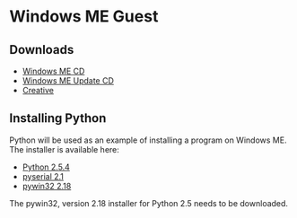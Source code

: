 # Windows ME Guest

## Downloads

* [Windows ME CD](https://winworldpc.com/product/windows-me/finalO)
* [Windows ME Update CD](https://github.com/bricemci/wmeupd)
* [Creative](https://archive.org/details/soundblaster16pcidriverdisk)

## Installing Python

Python will be used as an example of installing a program on Windows ME. The installer is available here:

* [Python 2.5.4](https://www.python.org/downloads/release/python-254/)
* [pyserial 2.1](https://sourceforge.net/projects/pyserial/files/pyserial/2.1/)
* [pywin32 2.18](https://sourceforge.net/projects/pywin32/files/pywin32/Build%20218/)

The pywin32, version 2.18 installer for Python 2.5 needs to be downloaded.

